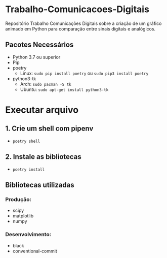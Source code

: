 # Trabalho-Comunicacoes-Digitais
Repositório Trabalho Comunicações Digitais sobre a criação de um gráfico animado em Python para comparação entre sinais digitais e analógicos.

## Pacotes Necessários

- Python 3.7 ou superior
- Pip
- poetry
  - Linux: `sudo pip install poetry` ou `sudo pip3 install poetry`
- python3-tk
  - Arch: `sudo pacman -S tk`
  - Ubuntu: `sudo apt-get install python3-tk`
# Executar arquivo

## 1. Crie um shell com pipenv

- `poetry shell`

## 2. Instale as bibliotecas

- `poetry install`

## Bibliotecas utilizadas

### Produção:
- scipy
- matplotlib
- numpy

### Desenvolvimento:
- black
- conventional-commit
